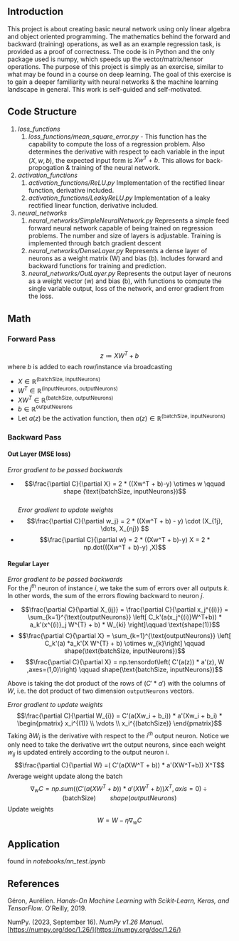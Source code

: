 ## Introduction
This project is about creating basic neural network using only linear algebra and object oriented programming. The mathematics behind the forward and backward (training) operations, as well as an example regression task, is provided as a proof of correctness. The code is in Python and the only package used is numpy, which speeds up the vector/matrix/tensor operations. The purpose of this project is simply as an exercise, similar to what may be found in a course on deep learning. The goal of this exercise is to gain a deeper familiarity with neural networks & the machine learning landscape in general. This work is self-guided and self-motivated.


## Code Structure
1. *loss_functions*
	1. *loss_functions/mean_square_error.py* - This function has the capability to compute the loss of a regression problem. Also determines the derivative with respect to each variable in the input $(X,w,b)$, the expected input form is $Xw^T + b$. This allows for back-propogation & training of the neural network.
2. *activation_functions*
	1. *activation_functions/ReLU.py* Implementation of the rectified linear function, derivative included.
	2. *activation_functions/LeakyReLU.py* Implementation of a leaky rectified linear function, derivative included.
3. *neural_networks*
	1.  *neural_networks/SimpleNeuralNetwork.py* Represents a simple feed forward neural network capable of being trained on regression problems. The number and size of layers is adjustable. Training is implemented through batch gradient descent
	2. *neural_networks/DenseLayer.py* Represents a dense layer of neurons as a weight matrix (W) and bias (b). Includes forward and backward functions for training and prediction.
	3. *neural_networks/OutLayer.py* Represents the output layer of neurons as a weight vector (w) and bias (b), with functions to compute the single variable output, loss of the network, and error gradient from the loss.

## Math
### Forward Pass
$$z\coloneqq X W^T + b$$
where $b$ is added to each row/instance via broadcasting
- $X \in \mathbb{R}^{(\text{batchSize, inputNeurons})}$
- $W^T \in \mathbb{R}^{(\text{inputNeurons, outputNeurons})}$
- $XW^T \in \mathbb{R}^{(\text{batchSize, outputNeurons})}$
- $b \in \mathbb{R}^{\text{outputNeurons}}$
- Let $a(z)$ be the activation function, then $a(z) \in \mathbb{R}^{(\text{batchSize, inputNeurons})}$

### Backward Pass
#### Out Layer (MSE loss)
*Error gradient to be passed backwards*  
- $$\frac{\partial C}{\partial X} = 2 * ((Xw^T + b)-y) \otimes w \qquad shape (\text{batchSize, inputNeurons})$$  
*Error gradient to update weights*  
- $$\frac{\partial C}{\partial w_j} = 2 * ((Xw^T + b) - y) 
\cdot (X_{1j}, \dots, X_{nj}) $$
- $$\frac{\partial C}{\partial w} = 2 * ((Xw^T + b)-y) X = 2 * np.dot(((Xw^T + b)-y) ,X)$$



#### Regular Layer
*Error gradient to be passed backwards*  
For the $j^{th}$ neuron of instance $i$, we take the sum of errors over all outputs $k$. In other words, the sum of the errors flowing backward to neuron $j$.  
- $$\frac{\partial C}{\partial X_{ij}} = \frac{\partial C}{\partial x_j^{(i)}} =  \sum_{k=1}^{\text{outputNeurons}} \left[ C_k'(a(x_j^{(i)}W^T+b)) * a_k'(x^{(i)}_j W^{T} + b) * W_{ki} \right]\qquad \text{shape(1)}$$  
- $$\frac{\partial C}{\partial X} = \sum_{k=1}^{\text{outputNeurons}} \left[ C_k'(a) *a_k'(X W^{T} + b) \otimes  w_{k}\right] \qquad shape(\text{batchSize, inputNeurons})$$
- $$\frac{\partial C}{\partial X} = np.tensordot\left( C'(a(z)) * a'(z), W ,axes=(1,0)\right) \qquad shape(\text{batchSize, inputNeurons})$$  

Above is taking the dot product of the rows of $(C'* a')$ with the columns of $W$, i.e. the dot product of two dimension `outputNeurons` vectors.

*Error gradient to update weights*
$$\frac{\partial C}{\partial W_{i}} = 
C'(a(Xw_i + b_i)) * a'(Xw_i + b_i) *  \begin{pmatrix} 
x_i^{(1)} \\
\vdots \\
x_i^{(batchSize)}
\end{pmatrix}$$
Taking $\partial W_i$ is the derivative with respect to the $i^{th}$ output neuron. Notice we only need to take the derivative wrt the output neurons, since each weight $w_{ij}$ is updated entirely according to the output neuron $i$.
$$\frac{\partial C}{\partial W} =( C'(a(XW^T + b)) * a'(XW^T+b)) X^T$$
Average weight update along the batch
$$\nabla_w C = np.sum\left((C'(a(XW^T + b)) * a'(XW^T+b))X^T, axis=0\right) \div (\text{batchSize}) \qquad shape(outputNeurons)$$
Update weights
$$ W = W - \eta \nabla_w C$$


## Application
found in *notebooks/nn_test.ipynb*


## References

Géron, Aurélien. _Hands-On Machine Learning with Scikit-Learn, Keras, and TensorFlow_. O'Reilly, 2019.

NumPy. (2023, September 16). _NumPy v1.26 Manual_. [https://numpy.org/doc/1.26/](https://numpy.org/doc/1.26/)

